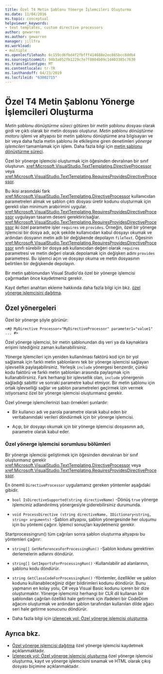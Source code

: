 ```yaml
---
title: Özel T4 Metin Şablonu Yönerge İşlemcileri Oluşturma
ms.date: 11/04/2016
ms.topic: conceptual
helpviewer_keywords:
- text templates, custom directive processors
author: gewarren
ms.author: gewarren
manager: jillfra
ms.workload:
- multiple
ms.openlocfilehash: 6c159cd6fbd4f2fbfff414688e2ec865bcc8ddb4
ms.sourcegitcommit: 94b3a052fb1229c7e7f8804b09c1d403385c7630
ms.translationtype: MT
ms.contentlocale: tr-TR
ms.lasthandoff: 04/23/2019
ms.locfileid: "63002715"
---
```

# <a name="creating-custom-t4-text-template-directive-processors"></a>Özel T4 Metin Şablonu Yönerge İşlemcileri Oluşturma

*Metin şablonu dönüştürme süreci* götüren bir *metin şablonu* dosyası olarak girdi ve çıktı olarak bir metin dosyası oluşturur. *Metin şablonu dönüştürme motoru* işlemi ve altyapısı bir metin şablonu dönüştürme ana bilgisayarı ve bir veya daha fazla metin şablonu ile etkileşime giren denetimleri *yönerge işlemcileri* tamamlamak için işlem. Daha fazla bilgi için [metin şablonu dönüştürme süreci](../modeling/the-text-template-transformation-process.md).

Özel bir yönerge işlemcisi oluşturmak için öğesinden devralınan bir sınıf oluşturun. <xref:Microsoft.VisualStudio.TextTemplating.DirectiveProcessor> veya <xref:Microsoft.VisualStudio.TextTemplating.RequiresProvidesDirectiveProcessor>.

Bu ikisi arasındaki fark <xref:Microsoft.VisualStudio.TextTemplating.DirectiveProcessor> kullanıcıdan parametreleri almak ve şablon çıktı dosyası üretir kodunu oluşturmak için gerekli olan minimum arabirimini uygular. <xref:Microsoft.VisualStudio.TextTemplating.RequiresProvidesDirectiveProcessor> uygulayan tasarım deseni gerektirir/sağlar. <xref:Microsoft.VisualStudio.TextTemplating.RequiresProvidesDirectiveProcessor> iki özel parametre işler `requires` ve `provides`.  Örneğin, özel bir yönerge işlemcisi bir dosya adı, açık şekilde kullanıcıdan kabul dosyayı okumak ve ardından dosyanın metin adlı bir değişkende depolayın `fileText`. Öğesinin <xref:Microsoft.VisualStudio.TextTemplating.RequiresProvidesDirectiveProcessor> sınıfı sürebilir bir dosya adı kullanıcıdan değeri olarak `requires` parametresi ve metin değeri olarak depolamak için değişken adını `provides` parametresi. Bu işlemci açın ve dosyayı okuma ve metin dosyasının belirtilen bir değişkende depolayın.

Bir metin şablonundan Visual Studio'da özel bir yönerge işlemcisi çağırmadan önce kaydetmeniz gerekir.

Kayıt defteri anahtarı ekleme hakkında daha fazla bilgi için bkz. [özel yönerge işlemcisini dağıtma](../modeling/deploying-a-custom-directive-processor.md).

## <a name="custom-directives"></a>Özel yönergeleri

Özel bir yönerge şöyle görünür:

`<#@ MyDirective Processor="MyDirectiveProcessor" parameter1="value1" ... #>`

Özel yönerge işlemcisi, bir metin şablonundan dış veri ya da kaynaklara erişimi istediğiniz zaman kullanabilirsiniz.

Yönerge işlemcileri için yeniden kullanılması faktörü kod için bir yol sağlamak için farklı metin şablonlarını tek bir yönerge işlemcisi sağlayan işlevsellik paylaşabilirsiniz. Yerleşik `include` yönergesi benzerdir, çünkü kodu faktörü ve farklı metin şablonları arasında paylaşmak için kullanabilirsiniz. Fark herhangi bir işlevsellik olan, `include` yönergenin sağladığı sabittir ve sonraki parametre kabul etmiyor. Bir metin şablonu için ortak işlevselliği sağlar ve şablon parametreleri geçirmek izin vermek istiyorsanız özel bir yönerge işlemcisi oluşturmanız gerekir.

Özel yönerge işlemcilerinizi bazı örnekleri şunlardır:

- Bir kullanıcı adı ve parola parametre olarak kabul eden bir veritabanındaki verileri döndürmek için bir yönerge işlemcisi.

- Açıp, bir dosyayı okumak için bir yönerge işlemcisi dosyasının adı, parametre olarak kabul eder.

### <a name="principal-parts-of-a-custom-directive-processor"></a>Özel yönerge işlemcisi sorumlusu bölümleri

Bir yönerge işlemcisi geliştirmek için öğesinden devralınan bir sınıf oluşturmanız gerekir <xref:Microsoft.VisualStudio.TextTemplating.DirectiveProcessor> veya <xref:Microsoft.VisualStudio.TextTemplating.RequiresProvidesDirectiveProcessor>.

En önemli `DirectiveProcessor` uygulamanız gereken yöntemler aşağıdaki gibidir.

- `bool IsDirectiveSupported(string directiveName)` -Dönüş `true` yönerge işlemciniz adlandırılmış yönergesiyle giderebilirsiniz durumunda.

- `void ProcessDirective (string directiveName, IDictionary<string, string> arguments)` -Şablon altyapısı, şablon yönergesinde her oluşumu için bu yöntemi çağırır. İşlemci sonuçları kaydetmeniz gerekir.

Startprocessingrun() tüm çağrıları sonra şablon oluşturma altyapısı bu yöntemleri çağırır:

- `string[] GetReferencesForProcessingRun()` -Şablon kodunu gerektiren derlemelerin adlarını döndürür.

- `string[] GetImportsForProcessingRun()` -Kullanılabilir ad alanlarının, şablonu kodu döndürür.

- `string GetClassCodeForProcessingRun()` -Yöntemler, özellikler ve şablon kodunu kullanabileceğiniz diğer bildirimleri kodunu döndürür. Bunu yapmanın en kolay yolu, C# veya Visual Basic kodunu içeren bir dize oluşturmaktır. Yönerge işlemciniz herhangi bir CLR dil kullanan bir şablondan çağrılan özellikli hale getirmek için ifadeleri bir CodeDom ağacını oluşturmak ve ardından şablon tarafından kullanılan dilde ağacı seri hale getirme sonucunu döndürür.

- Daha fazla bilgi için [izlenecek yol: Özel yönerge işlemcisi oluşturma](../modeling/walkthrough-creating-a-custom-directive-processor.md).

## <a name="see-also"></a>Ayrıca bkz.

- [Özel yönerge işlemcisi dağıtma](../modeling/deploying-a-custom-directive-processor.md) özel yönerge işlemcisi kaydetmek açıklanmaktadır.
- [İzlenecek yol: Özel yönerge işlemcisi oluşturma](../modeling/walkthrough-creating-a-custom-directive-processor.md) özel yönerge işlemcisi oluşturma, kayıt ve yönerge işlemcisini sınamak ve HTML olarak çıkış dosyası biçimine açıklanmaktadır.